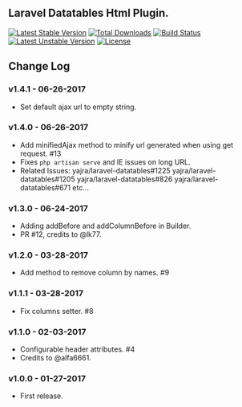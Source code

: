 ## Laravel Datatables Html Plugin.

[![Latest Stable Version](https://poser.pugx.org/yajra/laravel-datatables-html/v/stable.png)](https://packagist.org/packages/yajra/laravel-datatables-html)
[![Total Downloads](https://poser.pugx.org/yajra/laravel-datatables-html/downloads.png)](https://packagist.org/packages/yajra/laravel-datatables-html)
[![Build Status](https://travis-ci.org/yajra/laravel-datatables-html.png?branch=master)](https://travis-ci.org/yajra/laravel-datatables-html)
[![Latest Unstable Version](https://poser.pugx.org/yajra/laravel-datatables-html/v/unstable.svg)](https://packagist.org/packages/yajra/laravel-datatables-html)
[![License](https://poser.pugx.org/yajra/laravel-datatables-html/license.svg)](https://packagist.org/packages/yajra/laravel-datatables-html)

## Change Log

### v1.4.1 - 06-26-2017
- Set default ajax url to empty string.

### v1.4.0 - 06-26-2017
- Add minifiedAjax method to minify url generated when using get request. #13
- Fixes `php artisan serve` and IE issues on long URL.
- Related Issues:
    yajra/laravel-datatables#1225
    yajra/laravel-datatables#1205
    yajra/laravel-datatables#826
    yajra/laravel-datatables#671
    etc...

### v1.3.0 - 06-24-2017
- Adding addBefore and addColumnBefore in Builder.
- PR #12, credits to @lk77.

### v1.2.0 - 03-28-2017
- Add method to remove column by names. #9

### v1.1.1 - 03-28-2017
- Fix columns setter. #8

### v1.1.0 - 02-03-2017
- Configurable header attributes. #4
- Credits to @alfa6661.

### v1.0.0 - 01-27-2017
- First release.
